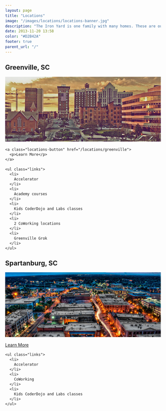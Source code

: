 ```yaml
---
layout: page
title: "Locations"
image: "/images/locations/locations-banner.jpg"
description: "The Iron Yard is one family with many homes. These are our cities."
date: 2013-11-20 13:58
color: "#D2B42A"
footer: true
parent_url: "/"
---
```


<div class="location-index">
  <div class="span8">
    <h2>Greenville, SC</h2>
  </div>
  <div class="span8">
    <img src="/images/locations/greenville/locations-greenville.jpg">
  </div>

  <div class="article-sidebar span4">

    <a class="locations-button" href="/locations/greenville">
      <p>Learn More</p>
    </a>

    <ul class="links">
      <li>
        Accelerator
      </li>
      <li>
        Academy courses
      </li>
      <li>
        Kids CoderDojo and Labs classes
      </li>
      <li>
        2 CoWorking locations
      </li>
      <li>
        Greenville Grok
      </li>
    </ul>

  </div>
</div>


<div class="location-index">
  <div class="span8">
    <h2>Spartanburg, SC</h2>
  </div>
  <div class="span8">
    <img src="/images/locations/spartanburg/locations-spartanburg.jpg">
  </div>

  <div class="article-sidebar span4">
    <a class="locations-button" href="/locations/spartanburg">
      <p>Learn More</p>
    </a>

    <ul class="links">
      <li>
        Accelerator
      </li>
      <li>
        CoWorking
      </li>
      <li>
        Kids CoderDojo and Labs classes
      </li>
    </ul>
  </div>
</div>


<!-- <div class="location-index">
  <div class="span8">
    <h2>Cool Town</h2>
  </div>
  <img class="header-image" src="http://placehold.it/960x250?text=Iron+Sunset"/>
  <div class="span8">
    <p>Mlkshk Vice shabby chic fixie. XOXO next level kogi, skateboard lomo kitsch keffiyeh PBR&B disrupt church-key 90's. Viral dreamcatcher letterpress, brunch swag irony meggings Marfa. Cliche ethnic banjo, VHS locavore drinking vinegar McSweeney's. Banjo mlkshk bespoke shabby chic, stumptown fixie artisan keffiyeh kale chips 3 wolf moon. Pug street art beard fingerstache sriracha mixtape Wes Anderson 90's XOXO wayfarers, meh raw denim hella. Sustainable Wes Anderson bitters, plaid Pitchfork fanny pack Pinterest Odd Future seitan.</p>
  </div>

  <div class="article-sidebar span4">
    <a class="available-button" href="#">
      <p>Learn More</p>
    </a>

    <ul class="links">
      <li>
        Actually scenester
      </li>
      <li>
        Thundercats
      </li>
      <li>
        Organic Cosby sweater
      </li>
      <li>
        Viral kale chips
      </li>
      <li>
        Dreamcatcher meggings
      </li>
    </ul>
  </div>
</div> -->
